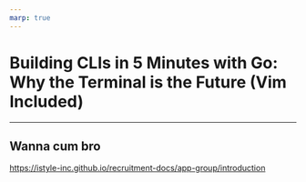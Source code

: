 ```yaml
---
marp: true
---
```

<!-- _class: top -->

# Building CLIs in 5 Minutes with Go: Why the Terminal is the Future (Vim Included)

---

## Wanna cum bro


https://istyle-inc.github.io/recruitment-docs/app-group/introduction
